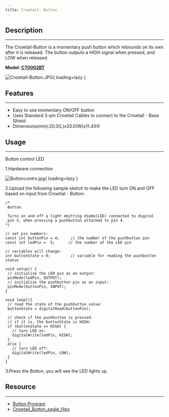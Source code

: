 ```yaml
---
title: Crowtail- Button
---
```


## Description
-----------

The Crowtail-Button is a momentary push button which rebounds on its own after it is released. The button outputs a HIGH signal when pressed, and LOW when released.

**Model: [CT0002BT](http://www.elecrow.com/crowtailbutton-p-1222.html)**

![Crowtail-Button.JPG](https://wiki.elecrow.com/images/thumb/0/0b/Crowtail-Button.JPG/600px-Crowtail-Button.JPG){ loading=lazy }

## Features
--------

- Easy to use momentary ON/OFF button
- Uses Standard 3-pin Crowtail Cables to connect to the Crowtail - Base Shield
- Dimensions(mm):20.0(L)x20.0(W)x11.4(H)

## Usage
-----

Button control LED

1.Hardware connection

![Buttoncontro.jpg](https://wiki.elecrow.com/images/thumb/c/c9/Buttoncontro.jpg/500px-Buttoncontro.jpg){ loading=lazy }

2.Upload the following sample sketch to make the LED turn ON and OFF based on input from Crowtial - Button:

```
/*
 Button
 
 Turns on and off a light emitting diode(LED) connected to digital  
 pin 5, when pressing a pushbutton attached to pin 4. 
*/

// set pin numbers:
const int buttonPin = 4;     // the number of the pushbutton pin
const int ledPin =  5;      // the number of the LED pin

// variables will change:
int buttonState = 0;         // variable for reading the pushbutton status

void setup() {
 // initialize the LED pin as an output:
 pinMode(ledPin, OUTPUT);      
 // initialize the pushbutton pin as an input:
 pinMode(buttonPin, INPUT);     
}

void loop(){
 // read the state of the pushbutton value:
 buttonState = digitalRead(buttonPin);

 // check if the pushbutton is pressed.
 // if it is, the buttonState is HIGH:
 if (buttonState == HIGH) {     
   // turn LED on:    
   digitalWrite(ledPin, HIGH);  
 } 
 else {
   // turn LED off:
   digitalWrite(ledPin, LOW); 
 }
}
```

3.Press the Botton, you will see the LED lights up.

## Resource
--------

- [Button Program](../../files/Button-zip.md)
- [Crowtail\_Button\_eagle\_files](../../files/Crowtail-Button-files-zip.md)